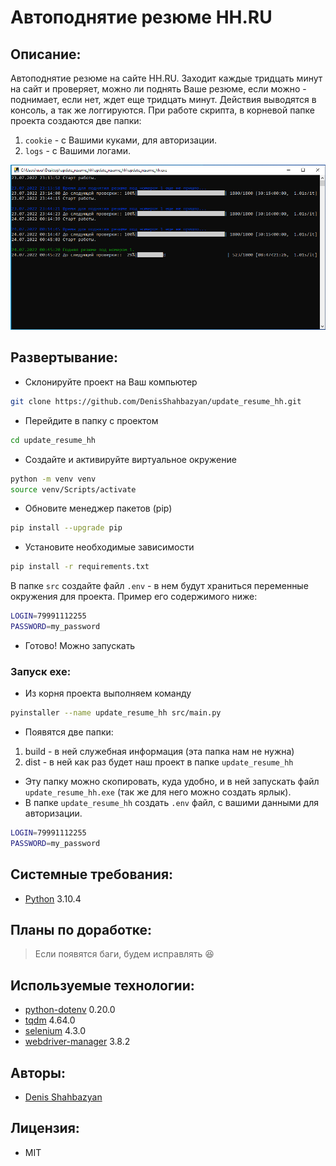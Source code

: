 # Автоподнятие резюме HH.RU

## Описание:
Автоподнятие резюме на сайте HH.RU. Заходит каждые тридцать минут на сайт и проверяет, можно ли поднять Ваше резюме, если можно - поднимает, если нет, ждет еще тридцать минут. Действия выводятся в консоль, а так же логгируются.
При работе скрипта, в корневой папке проекта создаются две папки:
1. `cookie` - с Вашими куками, для авторизации.
2. `logs` - с Вашими логами.
<img src="/data/img/Screenshot.png" alt="sch" style="max-width: 100%;">

## Развертывание:
- Склонируйте проект на Ваш компьютер 
```sh 
git clone https://github.com/DenisShahbazyan/update_resume_hh.git
``` 
- Перейдите в папку с проектом 
```sh 
cd update_resume_hh
``` 
- Создайте и активируйте виртуальное окружение 
```sh 
python -m venv venv 
source venv/Scripts/activate 
``` 
- Обновите менеджер пакетов (pip) 
```sh 
pip install --upgrade pip 
``` 
- Установите необходимые зависимости 
```sh 
pip install -r requirements.txt
``` 

В папке `src` создайте файл `.env` - в нем будут храниться переменные окружения для проекта. Пример его содержимого ниже:
```sh
LOGIN=79991112255
PASSWORD=my_password
```
- Готово! Можно запускать

### Запуск exe:
- Из корня проекта выполняем команду
```sh
pyinstaller --name update_resume_hh src/main.py
```
- Появятся две папки:
1. build - в ней служебная информация (эта папка нам не нужна)
2. dist - в ней как раз будет наш проект в папке `update_resume_hh`
- Эту папку можно скопировать, куда удобно, и в ней запускать файл `update_resume_hh.exe` (так же для него можно создать ярлык).
- В папке `update_resume_hh` создать `.env` файл, с вашими данными для авторизации.
```sh
LOGIN=79991112255
PASSWORD=my_password
```

## Системные требования:
- [Python](https://www.python.org/) 3.10.4

## Планы по доработке:
>Если появятся баги, будем исправлять 😆

## Используемые технологии:
- [python-dotenv](https://pypi.org/project/python-dotenv/) 0.20.0
- [tqdm](https://pypi.org/project/tqdm/) 4.64.0
- [selenium](https://pypi.org/project/selenium/) 4.3.0
- [webdriver-manager](https://pypi.org/project/webdriver-manager/) 3.8.2

## Авторы:
- [Denis Shahbazyan](https://github.com/DenisShahbazyan)

## Лицензия:
- MIT